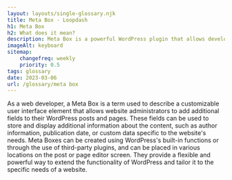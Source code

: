 ```yaml
--- 
layout: layouts/single-glossary.njk
title: Meta Box - Loopdash
h1: Meta Box
h2: What does it mean?
description: Meta Box is a powerful WordPress plugin that allows developers to easily create custom meta boxes and fields for posts, pages, and custom post types.
imageAlt: keyboard
sitemap:
	changefreq: weekly
	priority: 0.5
tags: glossary
date: 2023-03-06
url: /glossary/meta box
---
```


As a web developer, a Meta Box is a term used to describe a customizable user interface element that allows website administrators to add additional fields to their WordPress posts and pages. These fields can be used to store and display additional information about the content, such as author information, publication date, or custom data specific to the website's needs. Meta Boxes can be created using WordPress's built-in functions or through the use of third-party plugins, and can be placed in various locations on the post or page editor screen. They provide a flexible and powerful way to extend the functionality of WordPress and tailor it to the specific needs of a website.
